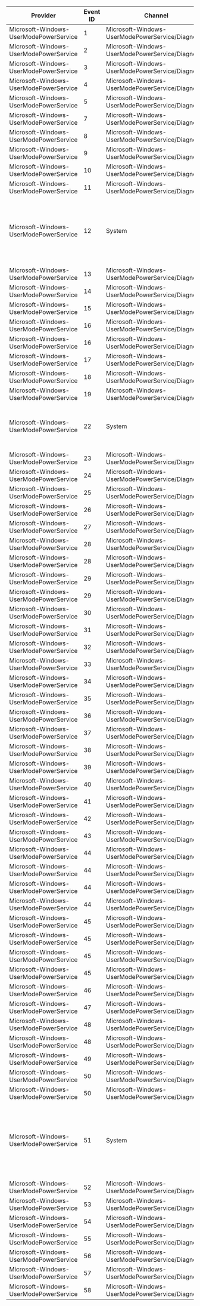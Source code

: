 Provider                                |  Event ID  |  Channel                                            |  Message
----------------------------------------|------------|-----------------------------------------------------|---------------------------------------------------------------------------------------------------------------------
Microsoft-Windows-UserModePowerService  |  1         |  Microsoft-Windows-UserModePowerService/Diagnostic  |
Microsoft-Windows-UserModePowerService  |  2         |  Microsoft-Windows-UserModePowerService/Diagnostic  |
Microsoft-Windows-UserModePowerService  |  3         |  Microsoft-Windows-UserModePowerService/Diagnostic  |
Microsoft-Windows-UserModePowerService  |  4         |  Microsoft-Windows-UserModePowerService/Diagnostic  |
Microsoft-Windows-UserModePowerService  |  5         |  Microsoft-Windows-UserModePowerService/Diagnostic  |
Microsoft-Windows-UserModePowerService  |  7         |  Microsoft-Windows-UserModePowerService/Diagnostic  |
Microsoft-Windows-UserModePowerService  |  8         |  Microsoft-Windows-UserModePowerService/Diagnostic  |
Microsoft-Windows-UserModePowerService  |  9         |  Microsoft-Windows-UserModePowerService/Diagnostic  |
Microsoft-Windows-UserModePowerService  |  10        |  Microsoft-Windows-UserModePowerService/Diagnostic  |
Microsoft-Windows-UserModePowerService  |  11        |  Microsoft-Windows-UserModePowerService/Diagnostic  |
Microsoft-Windows-UserModePowerService  |  12        |  System                                             |  Process {ProcessPath} (process ID:{ProcessPid}) reset policy scheme from {OldSchemeGuid} to {NewSchemeGuid}
Microsoft-Windows-UserModePowerService  |  13        |  Microsoft-Windows-UserModePowerService/Diagnostic  |
Microsoft-Windows-UserModePowerService  |  14        |  Microsoft-Windows-UserModePowerService/Diagnostic  |
Microsoft-Windows-UserModePowerService  |  15        |  Microsoft-Windows-UserModePowerService/Diagnostic  |
Microsoft-Windows-UserModePowerService  |  16        |  Microsoft-Windows-UserModePowerService/Diagnostic  |
Microsoft-Windows-UserModePowerService  |  16        |  Microsoft-Windows-UserModePowerService/Diagnostic  |
Microsoft-Windows-UserModePowerService  |  17        |  Microsoft-Windows-UserModePowerService/Diagnostic  |
Microsoft-Windows-UserModePowerService  |  18        |  Microsoft-Windows-UserModePowerService/Diagnostic  |
Microsoft-Windows-UserModePowerService  |  19        |  Microsoft-Windows-UserModePowerService/Diagnostic  |
Microsoft-Windows-UserModePowerService  |  22        |  System                                             |  Reapply power settings upon completion of the provisioning engine's turn {Turn}
Microsoft-Windows-UserModePowerService  |  23        |  Microsoft-Windows-UserModePowerService/Diagnostic  |
Microsoft-Windows-UserModePowerService  |  24        |  Microsoft-Windows-UserModePowerService/Diagnostic  |
Microsoft-Windows-UserModePowerService  |  25        |  Microsoft-Windows-UserModePowerService/Diagnostic  |
Microsoft-Windows-UserModePowerService  |  26        |  Microsoft-Windows-UserModePowerService/Diagnostic  |
Microsoft-Windows-UserModePowerService  |  27        |  Microsoft-Windows-UserModePowerService/Diagnostic  |
Microsoft-Windows-UserModePowerService  |  28        |  Microsoft-Windows-UserModePowerService/Diagnostic  |
Microsoft-Windows-UserModePowerService  |  28        |  Microsoft-Windows-UserModePowerService/Diagnostic  |
Microsoft-Windows-UserModePowerService  |  29        |  Microsoft-Windows-UserModePowerService/Diagnostic  |
Microsoft-Windows-UserModePowerService  |  29        |  Microsoft-Windows-UserModePowerService/Diagnostic  |
Microsoft-Windows-UserModePowerService  |  30        |  Microsoft-Windows-UserModePowerService/Diagnostic  |
Microsoft-Windows-UserModePowerService  |  31        |  Microsoft-Windows-UserModePowerService/Diagnostic  |
Microsoft-Windows-UserModePowerService  |  32        |  Microsoft-Windows-UserModePowerService/Diagnostic  |
Microsoft-Windows-UserModePowerService  |  33        |  Microsoft-Windows-UserModePowerService/Diagnostic  |
Microsoft-Windows-UserModePowerService  |  34        |  Microsoft-Windows-UserModePowerService/Diagnostic  |
Microsoft-Windows-UserModePowerService  |  35        |  Microsoft-Windows-UserModePowerService/Diagnostic  |
Microsoft-Windows-UserModePowerService  |  36        |  Microsoft-Windows-UserModePowerService/Diagnostic  |
Microsoft-Windows-UserModePowerService  |  37        |  Microsoft-Windows-UserModePowerService/Diagnostic  |
Microsoft-Windows-UserModePowerService  |  38        |  Microsoft-Windows-UserModePowerService/Diagnostic  |
Microsoft-Windows-UserModePowerService  |  39        |  Microsoft-Windows-UserModePowerService/Diagnostic  |
Microsoft-Windows-UserModePowerService  |  40        |  Microsoft-Windows-UserModePowerService/Diagnostic  |
Microsoft-Windows-UserModePowerService  |  41        |  Microsoft-Windows-UserModePowerService/Diagnostic  |
Microsoft-Windows-UserModePowerService  |  42        |  Microsoft-Windows-UserModePowerService/Diagnostic  |
Microsoft-Windows-UserModePowerService  |  43        |  Microsoft-Windows-UserModePowerService/Diagnostic  |
Microsoft-Windows-UserModePowerService  |  44        |  Microsoft-Windows-UserModePowerService/Diagnostic  |
Microsoft-Windows-UserModePowerService  |  44        |  Microsoft-Windows-UserModePowerService/Diagnostic  |
Microsoft-Windows-UserModePowerService  |  44        |  Microsoft-Windows-UserModePowerService/Diagnostic  |
Microsoft-Windows-UserModePowerService  |  44        |  Microsoft-Windows-UserModePowerService/Diagnostic  |
Microsoft-Windows-UserModePowerService  |  45        |  Microsoft-Windows-UserModePowerService/Diagnostic  |
Microsoft-Windows-UserModePowerService  |  45        |  Microsoft-Windows-UserModePowerService/Diagnostic  |
Microsoft-Windows-UserModePowerService  |  45        |  Microsoft-Windows-UserModePowerService/Diagnostic  |
Microsoft-Windows-UserModePowerService  |  45        |  Microsoft-Windows-UserModePowerService/Diagnostic  |
Microsoft-Windows-UserModePowerService  |  46        |  Microsoft-Windows-UserModePowerService/Diagnostic  |
Microsoft-Windows-UserModePowerService  |  47        |  Microsoft-Windows-UserModePowerService/Diagnostic  |
Microsoft-Windows-UserModePowerService  |  48        |  Microsoft-Windows-UserModePowerService/Diagnostic  |
Microsoft-Windows-UserModePowerService  |  48        |  Microsoft-Windows-UserModePowerService/Diagnostic  |
Microsoft-Windows-UserModePowerService  |  49        |  Microsoft-Windows-UserModePowerService/Diagnostic  |
Microsoft-Windows-UserModePowerService  |  50        |  Microsoft-Windows-UserModePowerService/Diagnostic  |
Microsoft-Windows-UserModePowerService  |  50        |  Microsoft-Windows-UserModePowerService/Diagnostic  |
Microsoft-Windows-UserModePowerService  |  51        |  System                                             |  Process {ProcessPath} (process ID:{ProcessPid}) reset overlay policy scheme from {OldSchemeGuid} to {NewSchemeGuid}
Microsoft-Windows-UserModePowerService  |  52        |  Microsoft-Windows-UserModePowerService/Diagnostic  |
Microsoft-Windows-UserModePowerService  |  53        |  Microsoft-Windows-UserModePowerService/Diagnostic  |
Microsoft-Windows-UserModePowerService  |  54        |  Microsoft-Windows-UserModePowerService/Diagnostic  |
Microsoft-Windows-UserModePowerService  |  55        |  Microsoft-Windows-UserModePowerService/Diagnostic  |
Microsoft-Windows-UserModePowerService  |  56        |  Microsoft-Windows-UserModePowerService/Diagnostic  |
Microsoft-Windows-UserModePowerService  |  57        |  Microsoft-Windows-UserModePowerService/Diagnostic  |
Microsoft-Windows-UserModePowerService  |  58        |  Microsoft-Windows-UserModePowerService/Diagnostic  |